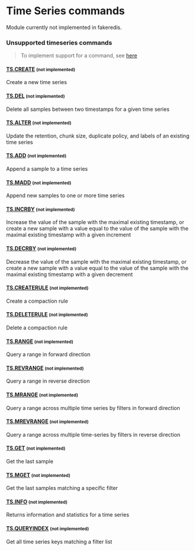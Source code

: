 # Time Series commands

Module currently not implemented in fakeredis.


### Unsupported timeseries commands 
> To implement support for a command, see [here](/guides/implement-command/) 

#### [TS.CREATE](https://redis.io/commands/ts.create/) <small>(not implemented)</small>

Create a new time series

#### [TS.DEL](https://redis.io/commands/ts.del/) <small>(not implemented)</small>

Delete all samples between two timestamps for a given time series

#### [TS.ALTER](https://redis.io/commands/ts.alter/) <small>(not implemented)</small>

Update the retention, chunk size, duplicate policy, and labels of an existing time series

#### [TS.ADD](https://redis.io/commands/ts.add/) <small>(not implemented)</small>

Append a sample to a time series

#### [TS.MADD](https://redis.io/commands/ts.madd/) <small>(not implemented)</small>

Append new samples to one or more time series

#### [TS.INCRBY](https://redis.io/commands/ts.incrby/) <small>(not implemented)</small>

Increase the value of the sample with the maximal existing timestamp, or create a new sample with a value equal to the value of the sample with the maximal existing timestamp with a given increment

#### [TS.DECRBY](https://redis.io/commands/ts.decrby/) <small>(not implemented)</small>

Decrease the value of the sample with the maximal existing timestamp, or create a new sample with a value equal to the value of the sample with the maximal existing timestamp with a given decrement

#### [TS.CREATERULE](https://redis.io/commands/ts.createrule/) <small>(not implemented)</small>

Create a compaction rule

#### [TS.DELETERULE](https://redis.io/commands/ts.deleterule/) <small>(not implemented)</small>

Delete a compaction rule

#### [TS.RANGE](https://redis.io/commands/ts.range/) <small>(not implemented)</small>

Query a range in forward direction

#### [TS.REVRANGE](https://redis.io/commands/ts.revrange/) <small>(not implemented)</small>

Query a range in reverse direction

#### [TS.MRANGE](https://redis.io/commands/ts.mrange/) <small>(not implemented)</small>

Query a range across multiple time series by filters in forward direction

#### [TS.MREVRANGE](https://redis.io/commands/ts.mrevrange/) <small>(not implemented)</small>

Query a range across multiple time-series by filters in reverse direction

#### [TS.GET](https://redis.io/commands/ts.get/) <small>(not implemented)</small>

Get the last sample

#### [TS.MGET](https://redis.io/commands/ts.mget/) <small>(not implemented)</small>

Get the last samples matching a specific filter

#### [TS.INFO](https://redis.io/commands/ts.info/) <small>(not implemented)</small>

Returns information and statistics for a time series

#### [TS.QUERYINDEX](https://redis.io/commands/ts.queryindex/) <small>(not implemented)</small>

Get all time series keys matching a filter list


